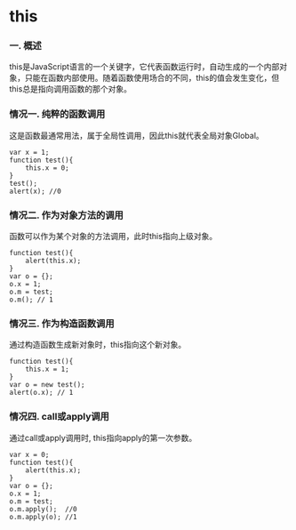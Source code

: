 # this

### 一. 概述
this是JavaScript语言的一个关键字，它代表函数运行时，自动生成的一个内部对象，只能在函数内部使用。随着函数使用场合的不同，this的值会发生变化，但this总是指向调用函数的那个对象。

### 情况一. 纯粹的函数调用
这是函数最通常用法，属于全局性调用，因此this就代表全局对象Global。

    var x = 1;
    function test(){
        this.x = 0;
    }
    test();
    alert(x); //0

### 情况二. 作为对象方法的调用
函数可以作为某个对象的方法调用，此时this指向上级对象。  

    function test(){
        alert(this.x);
    }
    var o = {};
    o.x = 1;
    o.m = test;
    o.m(); // 1
    
### 情况三. 作为构造函数调用
通过构造函数生成新对象时，this指向这个新对象。

    function test(){
        this.x = 1;
    }
    var o = new test();
    alert(o.x); // 1
    
### 情况四. call或apply调用
通过call或apply调用时, this指向apply的第一次参数。

    var x = 0;
    function test(){
        alert(this.x);
    }
    var o = {};
    o.x = 1;
    o.m = test;
    o.m.apply();  //0
    o.m.apply(o); //1
    
    